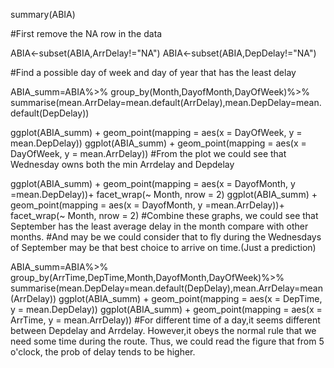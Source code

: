 summary(ABIA)

#First remove the NA row in the data

ABIA<-subset(ABIA,ArrDelay!="NA")
ABIA<-subset(ABIA,DepDelay!="NA")

#Find a possible day of week and day of year that has the least delay

ABIA_summ=ABIA%>%
  group_by(Month,DayofMonth,DayOfWeek)%>%
  summarise(mean.ArrDelay=mean.default(ArrDelay),mean.DepDelay=mean.default(DepDelay))

ggplot(ABIA_summ) + 
  geom_point(mapping = aes(x = DayOfWeek, y = mean.DepDelay))
ggplot(ABIA_summ) + 
  geom_point(mapping = aes(x = DayOfWeek, y = mean.ArrDelay))
#From the plot we could see that Wednesday owns both the min Arrdelay and Depdelay

ggplot(ABIA_summ) + 
  geom_point(mapping = aes(x = DayofMonth, y =mean.DepDelay))+
  facet_wrap(~ Month, nrow = 2)
ggplot(ABIA_summ) + 
  geom_point(mapping = aes(x = DayofMonth, y =mean.ArrDelay))+
  facet_wrap(~ Month, nrow = 2)
#Combine these graphs, we could see that September has the least average delay in the month compare with other months.
#And may be we could consider that to fly during the Wednesdays of September may be that best choice to arrive on time.(Just a prediction)

ABIA_summ=ABIA%>%
  group_by(ArrTime,DepTime,Month,DayofMonth,DayOfWeek)%>%
  summarise(mean.DepDelay=mean.default(DepDelay),mean.ArrDelay=mean(ArrDelay))
ggplot(ABIA_summ) + 
  geom_point(mapping = aes(x = DepTime, y = mean.DepDelay))
ggplot(ABIA_summ) + 
  geom_point(mapping = aes(x = ArrTime, y = mean.ArrDelay))
#For different time of a day,it seems different between Depdelay and Arrdelay. However,it obeys the normal rule that we need some time during the route. Thus, we could read the figure that from 5 o'clock, the prob of delay tends to be higher.
